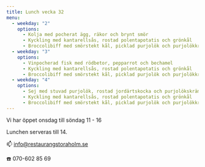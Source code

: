 ```yaml
---
title: Lunch vecka 32
menu:
  - weekday: "2"
    options:
      - Kolja med pocherat ägg, räkor och brynt smör
      - Kyckling med kantarellsås, rostad polentapotatis och grönkål
      - Broccolibiff med smörstekt kål, picklad purjolök och purjolökkräm
  - weekday: "3"
    options:
      - Vinpocherad fisk med rödbetor, pepparrot och bechamel
      - Kyckling med kantarellsås, rostad polentapotatis och grönkål
      - Broccolibiff med smörstekt kål, picklad purjolök och purjolökkräm
  - weekday: "4"
    options:
      - Sej med stuvad purjolök, rostad jordärtskocka och purjolökskräm
      - Kyckling med kantarellsås, rostad polentapotatis och grönkål
      - Broccolibiff med smörstekt kål, picklad purjolök och purjolökkräm
---
```

Vi har öppet onsdag till söndag 11 - 16

Lunchen serveras till 14.[](http://www.bjorlandagard.se)[](http://www.bjorlandagard.se)[](https://www.restaurangstoraholm.se/helg/?i=2)[](https://www.restaurangstoraholm.se/helg/?i=2)

📫 info@restaurangstoraholm.se

☎️ 070-602 85 69